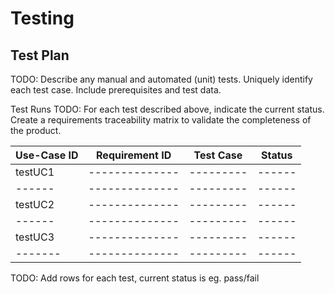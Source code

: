 # Testing

## Test Plan
TODO: Describe any manual and automated (unit) tests. Uniquely identify each test case. Include prerequisites and test data.

Test Runs
TODO: For each test described above, indicate the current status. 
Create a requirements traceability matrix to validate the completeness of the product.

| Use-Case ID | Requirement ID | Test Case | Status |
|  ------ | -------------- | --------- | ------ |
| testUC1 | -------------- | --------- | ------ |
|  ------ | -------------- | --------- | ------ |
| testUC2 | -------------- | --------- | ------ |
|  ------ | -------------- | --------- | ------ |
| testUC3 | -------------- | --------- | ------ |
| ------- | -------------- | --------- | ------ |

TODO: Add rows for each test, current status is eg. pass/fail
